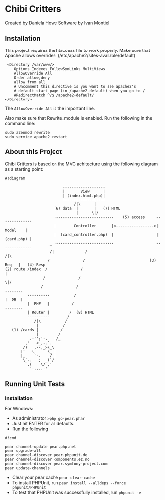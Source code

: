 # Chibi Critters #

Created by Daniela Howe
Software by Ivan Montiel

## Installation ##

This project requires the htaccess file to work properly.  Make sure that
Apache allows overrides: (/etc/apache2/sites-available/default)

```
 <Directory /var/www/>
	Options Indexes FollowSymLinks MultiViews
	AllowOverride All
	Order allow,deny
	allow from all
	# Uncomment this directive is you want to see apache2's
	# default start page (in /apache2-default) when you go to /
	#RedirectMatch ^/$ /apache2-default/
</Directory>
```

The  `AllowOverride All` is the important line.

Also make sure that Rewrite_module is enabled. Run the following in the command line:

```
sudo a2enmod rewrite
sudo service apache2 restart
```

## About this Project ##

Chibi Critters is based on the MVC achitecture using the following diagram
as a starting point:



```
#!diagram

                          -------------------
                          |       View      |
                          | (index.html.php)|
                          -------------------
                               /|\      |
                      (6) data  |       |   (7) HTML
                                |      \|/
                      ---------------------------    (5) access     --------------
                      |        Controller       |<----------------->|   Model    |
                      |  (card_controller.php)  |                   | (card.php) |
                    _ ---------------------------                   --------------
                    /|              /                                     /|\
                   /               /                             (3) Req   |   (4) Resp
(2) route /index  /               /                                        |
                 /               /                                        \|/
                /               /                                       --------
          ----------           /                                        |  DB  |
          |  PHP   |          /                                         --------
          | Router |         /  (8) HTML
          ----------        /
             /|\           /
              |           /
   (1) /cards |          /
              |         /
           .-'';'-.   |/_
         ,'   <_,-.`. 
        /)   ,--,_>\_\
       |'   (      \_ |
       |_    `-.    / |
        \`-.   ;  _(`/
         `.(    \/ ,' 
           `-....-'
```



## Running Unit Tests ##

### Installation ###

For Windows:

* As administrator `>php go-pear.phar`
* Just hit ENTER for all defaults.
* Run the following

```
#!cmd

pear channel-update pear.php.net
pear upgrade-all
pear channel-discover pear.phpunit.de
pear channel-discover components.ez.no
pear channel-discover pear.symfony-project.com
pear update-channels
```

* Clear your pear cache `pear clear-cache`
* To install PHPUnit, run `pear install --alldeps --force phpunit/PHPUnit`
* To test that PHPUnit was successfully installed, run `phpunit -v`
